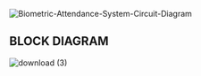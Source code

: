 ![Biometric-Attendance-System-Circuit-Diagram](https://user-images.githubusercontent.com/70833253/155769361-d74dd129-84db-41cf-b74a-9743a1b70449.jpg)


## BLOCK DIAGRAM 

![download (3)](https://user-images.githubusercontent.com/70833253/155834352-0f225dd8-23e0-474a-8e25-c9a16ea7155f.jpg)
